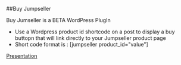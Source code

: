 ##Buy Jumpseller

Buy Jumseller  is a BETA WordPress PlugIn

- Use a  Wordpress product id shortcode on a post to display a buy buttopn that will link directly to your Jumpseller product page  
- Short code format is : [jumpseller product_id="value"]

[Presentation](https://docs.google.com/presentation/d/19VWws5OCrvrZtih4dpb4RzW0zThf56IQ9kHK0xAfFso/edit?usp=sharing)

